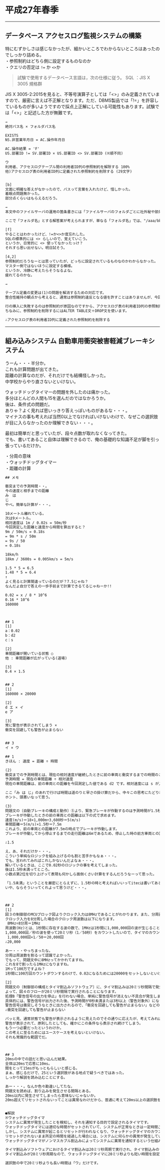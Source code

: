# 平成27年春季

---

## データベース アクセスログ監視システムの構築

特にむずかしさは感じなかったが、細かいところでわからないところはあったのでしっかり詰める。  
・参照制約はどちら側に設定するものなのか  
・クエリの否定は `!=` か `<>`か  

>試験で使用するデータベース言語は，次の仕様に従う。
SQL ：JIS X 3005 規格群

JIS X 3005-2:2015を見ると、不等号演算子としては「<>」のみ定義されていますので、厳密に言えば不正解となります。ただ、DBMS製品では「!=」を許容しているものが多いようですので採点上正解にしている可能性もあります。試験では「<>」と記述した方が無難です。

``` txt : 29分 8/8
→
絶対パス名 × フォルダパス名

EXISTS
NS.非営業年月日 = AC.操作年月日

AC.操作結果 = 'F'
US.部署ID != SV.部署ID × US.部署ID <> SV.部署ID (※順不同)

ウ
利用者、アクセスログテーブル間の利用者ID列の参照制約を解除する 100%
他)アクセスログ表の利用者ID列に定義された参照制約を削除する (29文字)


[b]
文面に明確な答えがなかったので、パスって言葉を入れたけど、惜しかった。
着眼点問題無かった。
部分点くらいはもらえるだろう。

→
本文中のファイルサーバの運用の箇条書きには「ファイルサーバのフォルダごとに社外秘や部外秘などの機密レベルが設定されている」とあります。機密管理エンティティは、サーバごとフォルダごとに存在することになりますが、属性としてはサーバを特定するサーバIDしかありません。よって、フォルダに関する情報を属性に含める必要があります。

ここで「フォルダ名」とする解答案が考えられますが、単なる「フォルダ名」では、"/aaa/bbb"と"/ccc/bbb"などのように別の階層に存在する同一名称のフォルダの区別がつかないため、フォルダを正確に示すには（絶対）フォルダパスでなければなりません。問題文中には、アクセスログには「操作対象のファイルの絶対パス名」が記録されると説明されています。アクセスログとフォルダの機密レベルを紐付けるには、やはりフォルダのパス名が必要です。したがって、[b]には「フォルダパス名」などが当てはまります。

[f]
やることはわかったけど、!=か<>か度忘れした。
SQLの標準的には <> らしいので、覚えていこう。
というか、日常的に <> 使ってなかったっけ？
それすら思い出せない。明日試そう。

[4,2]
参照制約だろうなーとは思っていたが、どっちに設定されているものなのかわからなかった。
マスター側ではないほうに設定する模様。
というか、冷静に考えたらそうなるよな。
疲れてるのかな。

→

テーブル定義の変更は(1)の問題を解消するための対応です。
整合性維持の観点から考えると、通常は参照制約違反となる値を許すことはありませんが、今回はアクセスログという特性上、不正な操作を含め全ての操作を記録しなくてはならないので、利用者表の利用者ID列に存在しない値をも受け入れるような設計が求められます。

行の挿入に失敗するのは参照制約が原因なのですから、アクセスログ表の利用者ID列の参照制約（REFERENCES制約）を削除すれば、この問題を解消できます。
ちなみに、参照制約を削除するにはALTER TABLE文＋DROP文を使います。

∴アクセスログ表の利用者ID列に定義された参照制約を削除する
```

---

## 組み込みシステム 自動車用衝突被害軽減ブレーキシステム

うーん・・・半分か。  
これも計算問題が出てきた。  
距離の計算なのだが、それだけでも結構怪しかった。  
中学校からやり直さないといけない。  

ウォッチドッグタイマーの問題を外したのは痛かった。  
多分ほとんどの人間も15を選んだのではなかろうか。  
後は、条件式の問題だ。  
ありゃ？よく見れば思いっきり答えっぽいものがあるな・・・。  
マイナスの事も考えれば当然0以上でなければいけないわけで、なぜこの選択肢が目に入らなかったのか理解できない・・・。  

最初は簡単だと思っていたが、段々点数が取れなくなってきた。  
でも、書いてあること自体は理解できるので、俺の基礎的な知識不足が脚を引っ張っているだけか。  

・分周の意味  
・ウォッチドッグタイマー  
・距離の計算  

``` txt : 回答 30分 5/10
## メモ

衝突までの予測時間・・。
今の速度と相手までの距離
み　は
じ
やべ。簡単な計算が・・・。

10メートル離れている。
次は9メートル。
相対速度は 1m / 0.02s = 50m/秒
今回測定した距離と速度から時間を算出すると？
9m / 50m/s = 0.18s
= 9m * s / 50m
= 9s / 50
= 0.18s

18km/h
18km / 3600s = 0.005km/s = 5m/s

1.5 * 5 = 6.5
1.48 * 5 = 6.4
↑
よく見ると計算間違っているのだが？7.5じゃね？
なんだよ自分で答えの一歩手前まで計算できるてるじゃねーか!!

0.02 = x / 8 * 10^6
0.16 * 10^6
160000



## 1
[1]
a：0.02
b：d2
c：s

[2]
車間距離が開いている状態 ○
他 : 車間距離が広がっている(道場)

[3]
0.4 × 1.5


## 2
[1]
160000 × 20000

[2]
d エ × イ
e ア

[3]
常に警告が表示されてしまう ×
衝突を回避しても警告が止まらない


## 3
イ × ウ
```

``` txt 解説
## 1
きほん : 速度 = 距離 ÷ 時間

(2)
衝突までの予測時間とは、現在の相対速度が継続したときに前の車両と衝突するまでの時間のことで、以下の式で求めることができます。
予測時間 = 現在の車間距離 ÷ 相対速度
現在の車間距離は、前の車両との距離を今回測定した値である d2 です。相対速度には s が入ります。

ここ「み は じ」のあれで行けば時間は道のりと早さの掛け算だから、中々この思考にたどり着かなかった。
ホント、頭悪いなって思う。

(3)
問題文の〔自動ブレーキの構成と動作〕⑤より、緊急ブレーキが作動するのは予測時間が1.5秒未満になったときとわかります。
ブレーキが作動したときの前の車両との距離は以下の式で求めます。
速度(m/s)＝18×1,000m÷3,600秒＝5(m/s)
車間距離＝5(m/s)×1.5秒＝7.5m
これより、前の車両との距離が7.5mの時点でブレーキが作動します。
ブレーキが作動してから停止するまでの走行距離は6mであるため、停止した時の前方車両との距離は「7.5－6＝1.5m」になります。

∴1.5

え、あ、それだけか・・・。
こういう単純なロジックを組み上げるのも割と苦手かもなぁ・・・。
でも、言われてみればこれしかないんだよなぁ・・・。
解いているときは、ここで0.02秒のロジックの事を考えてしまった。
後は1.5秒未満ってところ。
小数点第2位を切り上げって表現も何かしら面倒くさい計算をするんだろうなーって思った。

「1.5未満」ということを厳密にとらえずに、1.5秒の時と考えればいいってitecは書いてあるな・・・。
いや、ならそういってくれよって思うけど・・・。



## 2
[1]
図３の制御部のMCUブロック図よりクロック入力は8MHzであることがわかります。また、分周器は8分周であると説明されています。
クロック入力を8分周した場合のクロック周波数は以下になります。
 8MHz÷8分周＝1MHz
周波数(Hz)とは、1秒間に存在する波の数で、1MHzは1秒間に1,000,000回の波が生じることを表しています。
1,000,000回／秒の波を使って20ミリ秒（1／50秒）をカウントしたいので、タイマのカウント値に設定すべき値は、
 1,000,000回×1／50＝20,000回
∴20,000

あー・・・やっちまったな。
分周は周波数を割るって認識でよかった。
でもって、問題文中に8MHzってかかれてますね。
これを8で割ったら1MHzになりますね。
1Mって100万ですよね？
1秒間に100万回カウントダウンするわけで、0.02になるためには20000をセットしないといけないというわけです。

[2]
問題文の〔制御部の構成とタイマ割込みソフトウェア〕に、タイマ割込みは20ミリ秒間隔で発生すると説明されています。
よって、図４のフローが20ミリ秒間隔で実行されることになります。
処理B「警告信号の出力を停止」を行わない場合、単純に警告信号が消えない不具合が発生します。
具体的には、警告信号が出力された後、予測時間が0秒未満または3秒以上（警告対象外）になっても警告信号が表示されたままになってしまいます。
警告信号は衝突しそうなときに出力されるので、「衝突を回避しても警告が止まらない」などの言葉が適切となります。
∴衝突を回避しても警告が止まらない

パッと見、通常状態でも警告が表示されるように見えたのでその通りに応えたが、考えてみれば、そうだよなって思う。
警告が表示されて、原則したとしても、確かにこの条件なら表示され続けてしまう。
もう一つ必要だったというわけか。
この考えに至るためにはユースケースを考えないといけない。
それも常識的な範囲でだ。



## 3
20msの中での話だと思い込んだ結果。
全体は20msで応答に10ms。
間をとって15msがもっともらしいと感じる。
まぁ、感じるだけで、25という選択肢がある地点で疑うべきではあった。
しっかり解説を読み込むことにする。

あー・・・。なんか色々勘違いしてたな。
問題文を読めば、割り込みを発生させる間隔とある。
20ms以内に発生させてしまったら意味ないじゃないか。
20ms超えてリセットされないってことは異常なわけだから、普通に考えて20ms以上の選択肢を選べばいいだけの話か・・・はぁ。


●解説
※ウォッチドッグタイマ
システムに異常が発生したことを検知し、それを通知する目的で設定されるタイマです。
ウォッチドッグタイマには適切な時間がセットされていて、システムが正常なときは一定時間ごとにカウントをリセットしています。
しかし、システムに異常が起こるとリセットが行われなくなり、ウォッチドッグタイマのカウントが増加し続けることになります。
リセットがされないまま所定の時間を経過した場合には、システムに何らかの異常が発生していると判断し、
ウォッチドッグタイマがノンマスカブル割込みによってシステムに異常を通知するという仕組みになっています。

タイマ割込みソフトウェアにおけるタイマ割込みは20ミリ秒周期で実行され、タイマ割込みのフロー中でウォッチドッグタイマの初期化が行われています。
タイマ割込みが20ミリ秒周期なので、ウォッチドッグタイマに20ミリ秒よりも短い時間を設定すると、（タイマ割込みが正常に動作していたとしても）次のタイマ割込みの前に異常通知が行われてしまいます。このため、ウォッチドッグタイマの割込み時間には20ミリ秒よりも長い時間を設定する必要があります。

選択肢の中で20ミリ秒よりも長い時間は「ウ」だけです。
```
